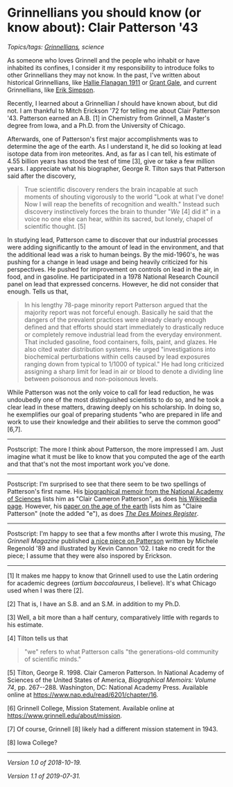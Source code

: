 Grinnellians you should know (or know about): Clair Patterson '43
=================================================================

*Topics/tags: [Grinnellians](index-grinnellians), science*

As someone who loves Grinnell and the people who inhabit or have inhabited
its confines, I consider it my responsibility to introduce folks to
other Grinnellians they may not know.  In the past, I've written about
historical Grinnellians, like [Hallie Flanagan 1911](hallie-flanagan)
or [Grant Gale](grant-gale), and current Grinnellians, like [Erik
Simpson](erik-simpson).

Recently, I learned about a Grinnellian *I* should have known about,
but did not.  I am thankful to Mitch Erickson '72 for telling me about
Clair Patterson '43.  Patterson earned an A.B. [1] in Chemistry from
Grinnell, a Master's degree from Iowa, and a Ph.D. from the University
of Chicago.

Afterwards, one of Patterson's first major accomplishments was to
determine the age of the earth.  As I understand it, he did so looking
at lead isotope data from iron meteorites.  And, as far as I can tell,
his estimate of 4.55 billion years has stood the test of time [3], give
or take a few million years.  I appreciate what his biographer, George
R. Tilton says that Patterson said after the discovery,

> True scientific discovery renders the brain incapable at such moments of shouting vigorously to the world "Look at what I've done! Now I will reap the benefits of recognition and wealth." Instead such discovery instinctively forces the brain to thunder "*We* [4] did it" in a voice no one else can hear, within its sacred, but lonely, chapel of scientific thought. [5]

In studying lead, Patterson came to discover that our industrial processes
were adding significantly to the amount of lead in the environment, and
that the additional lead was a risk to human beings.  By the mid-1960's,
he was pushing for a change in lead usage and being heavily criticized
for his perspectives.  He pushed for improvement  on controls on lead in
the air, in food, and in gasoline.  He participated in a 1978 National
Research Council panel on lead that expressed concerns.  However, he
did not consider that enough.  Tells us that,

> In his lengthy 78-page minority report Patterson argued that the majority report was not forceful enough. Basically he said that the dangers of the prevalent practices were already clearly enough defined and that efforts should start immediately to drastically reduce or completely remove industrial lead from the everyday environment. That included gasoline, food containers, foils, paint, and glazes. He also cited water distribution systems. He urged "investigations into biochemical perturbations within cells caused by lead exposures ranging down from typical to 1/1000 of typical." He had long criticized assigning a sharp limit for lead in air or blood to denote a dividing line between poisonous and non-poisonous levels.

While Patterson was not the only voice to call for lead reduction, he
was undoubedly one of the most distinguished scientists to do so, and he
took a clear lead in these matters, drawing deeply on his scholarship.
In doing so, he exemplifies our goal of preparing students "who are
prepared in life and work to use their knowledge and their abilities to
serve the common good" [6,7].

---

Postscript: The more I think about Patterson, the more impressed I am.
Just imagine what it must be like to know that you computed the age of
the earth and that that's not the most important work you've done.

---

Postscript: I'm surprised to see that there seem to be two spellings of
Patterson's first name.  His [biographical memoir from the National
Academy of Sciences](https://www.nap.edu/read/6201/chapter/16) lists
him as "Clair Cameron Patterson", as does [his Wikipedia page](https://en.wikipedia.org/wiki/Clair_Cameron_Patterson).  However, his [paper on the age
of the earth](https://websites.pmc.ucsc.edu/~rcoe/eart206/Patterson_AgeEarth_GeoCosmoActa56.pdf) lists him as "Claire Patterson" (note the added "e"), as
does [_The Des Moines Register_](https://data.desmoinesregister.com/famous-iowans/claire-patterson).

---

Postscript: I'm happy to see that a few months after I wrote
this musing, _The Grinnell Magazine_ published [a nice piece on
Patterson](magazine.grinnell.edu/news/get-lead-out) written by Michele
Regenold '89 and illustrated by Kevin Cannon '02.  I take no credit
for the piece; I assume that they were also inspored by Erickson.

---

[1] It makes me happy to know that Grinnell used to use the Latin
ordering for academic degrees (*artium baccalaureus*, I believe).
It's what Chicago used when I was there [2].

[2] That is, I have an S.B. and an S.M. in addition to my Ph.D.  

[3] Well, a bit more than a half century, comparatively little with
regards to his estimate.

[4] Tilton tells us that 

> "we" refers to what Patterson calls "the generations-old community of scientific minds."

[5] Tilton, George R.  1998.  Clair Cameron Patterson.  In National Academy
of Sciences of the United States of America, _Biographical Memoirs:
Volume 74_, pp. 267--288.  Washington, DC: National Academy Press.
Available online at <https://www.nap.edu/read/6201/chapter/16>.

[6] Grinnell College, Mission Statement.  Available online at 
<https://www.grinnell.edu/about/mission>.  

[7] Of course, Grinnell [8] likely had a different mission statement
in 1943.

[8] Iowa College?

---

*Version 1.0 of 2018-10-19.*

*Version 1.1 of 2019-07-31.*
